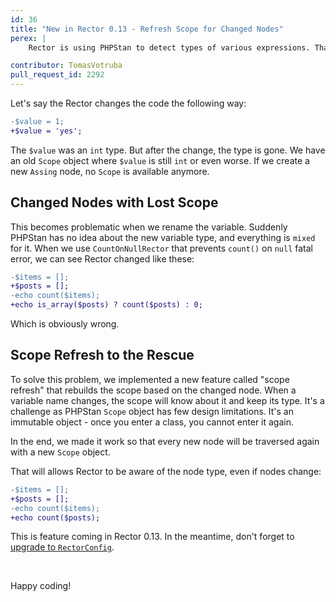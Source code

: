 ```yaml
---
id: 36
title: "New in Rector 0.13 - Refresh Scope for Changed Nodes"
perex: |
    Rector is using PHPStan to detect types of various expressions. That means every node has access to [PHPStan `Scope`](https://phpstan.org/developing-extensions/scope), e.g., with types or class reflection. From code `$value = 1;` we know, that `$value` is type of int. But what if we change the node?

contributor: TomasVotruba
pull_request_id: 2292
---
```


Let's say the Rector changes the code the following way:

```diff
-$value = 1;
+$value = 'yes';
```

The `$value` was an `int` type. But after the change, the type is gone. We have an old `Scope` object where `$value` is still `int` or even worse. If we create a new `Assing` node, no `Scope` is available anymore.

## Changed Nodes with Lost Scope

This becomes problematic when we rename the variable. Suddenly PHPStan has no idea about the new variable type, and everything is `mixed` for it. When we use `CountOnNullRector` that prevents `count()` on `null` fatal error, we can see Rector changed like these:

```diff
-$items = [];
+$posts = [];
-echo count($items);
+echo is_array($posts) ? count($posts) : 0;
```

Which is obviously wrong.

## Scope Refresh to the Rescue

To solve this problem, we implemented a new feature called "scope refresh" that rebuilds the scope based on the changed node. When a variable name changes, the scope will know about it and keep its type. It's a challenge as PHPStan `Scope` object has few design limitations. It's an immutable object - once you enter a class, you cannot enter it again.

In the end, we made it work so that every new node will be traversed again with a new `Scope` object.

That will allows Rector to be aware of the node type, even if nodes change:

```diff
-$items = [];
+$posts = [];
-echo count($items);
+echo count($posts);
```

This is feature coming in Rector 0.13. In the meantime, don't forget to [upgrade to `RectorConfig`](/blog/new-in-rector-012-introducing-rector-config-with-autocomplete).

<br>

Happy coding!
